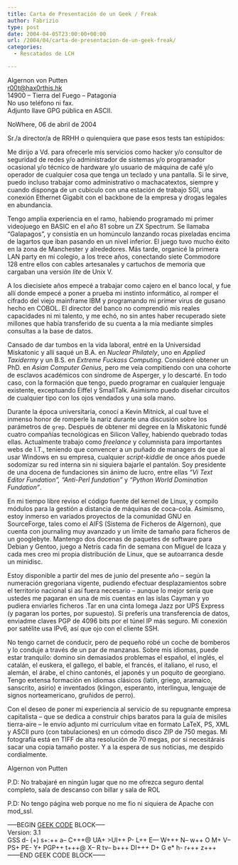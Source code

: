 ```yaml
---
title: Carta de Presentación de un Geek / Freak
author: Fabrizio
type: post
date: 2004-04-05T23:00:00+00:00
url: /2004/04/carta-de-presentacion-de-un-geek-freak/
categories:
  - Rescatados de LCH

---
```

Algernon von Putten  
r00t@hax0rthis.hk  
14900 &#8211; Tierra del Fuego &#8211; Patagonia  
No uso teléfono ni fax.  
Adjunto llave GPG pública en ASCII.

NoWhere, 06 de abril de 2004

Sr./a director/a de RRHH o quienquiera que pase esos tests tan estúpidos:

Me dirijo a Vd. para ofrecerle mis servicios como hacker y/o consultor de seguridad de redes y/o administrador de sistemas y/o programador ocasional y/o técnico de hardware y/o usuario de máquina de café y/o operador de cualquier cosa que tenga un teclado y una pantalla. Si le sirve, puedo incluso trabajar como administrativo o machacatextos, siempre y cuando disponga de un cubículo con una estación de trabajo SGI, una conexión Ethernet Gigabit con el backbone de la empresa y drogas legales en abundancia.

Tengo amplia experiencia en el ramo, habiendo programado mi primer videojuego en BASIC en el año 81 sobre un ZX Spectrum. Se llamaba &#8220;Galapagos&#8221;, y consistía en un homúnculo lanzando rocas pixeladas encima de lagartos que iban pasando en un nivel inferior. El juego tuvo mucho éxito en la zona de Manchester y alrededores. Más tarde, organicé la primera LAN party en mi colegio, a los trece años, conectando siete Commodore 128 entre ellos con cables artesanales y cartuchos de memoria que cargaban una versión _lite_ de Unix V. 

A los diecisiete años empecé a trabajar como cajero en el banco local, y fue allí donde empecé a poner a prueba mi instinto informático, al romper el cifrado del viejo mainframe IBM y programando mi primer virus de gusano hecho en COBOL. El director del banco no comprendió mis reales capacidades ni mi talento, y me echó, no sin antes haber recuperado siete millones que había transferido de su cuenta a la mía mediante simples consultas a la base de datos. 

Cansado de dar tumbos en la vida laboral, entré en la Universidad Miskatonic y allí saqué un B.A. en _Nuclear Philately_, uno en _Applied Taxidermy_ y un B.S. en _Extreme Fuckass Computing_. Consideré obtener un PhD. en _Asian Computer Genius_, pero me veía compitiendo con una cohorte de esclavos académicos con síndrome de Asperger, y lo descarté. En todo caso, con la formación que tengo, puedo programar en cualquier lenguaje existente, exceptuando Eiffel y SmallTalk. Asimismo puedo diseñar circuitos de cualquier tipo con los ojos vendados y una sola mano.

Durante la época universitaria, conocí a Kevin Mitnick, al cual tuve el inmenso honor de romperle la nariz durante una discusión sobre los parámetros de `grep`. Después de obtener mi degree en la Miskatonic fundé cuatro compañías tecnológicas en Silicon Valley, habiendo quebrado todas ellas. Actualmente trabajo como _freelance_ y columnista para importantes webs de I.T., teniendo que convencer a un puñado de managers de que al usar Windows en su empresa, cualquier _script-kiddie_ de once años puede sodomizar su red interna sin ni siquiera bajarle el pantalón. Soy presidente de una docena de fundaciones sin ánimo de lucro, entre ellas _&#8220;Vi Text Editor Fundation&#8221;, &#8220;Anti-Perl fundation&#8221;_ y _&#8220;Python World Domination Fundation&#8221;_.

En mi tiempo libre reviso el código fuente del kernel de Linux, y compilo módulos para la gestión a distancia de máquinas de coca-cola. Asimismo, estoy inmerso en variados proyectos de la comunidad GNU en SourceForge, tales como el AlFS (Sistema de Ficheros de Algernon), que cuenta con journaling muy avanzado y un límite de tamaño para ficheros de un googlebyte. Mantengo dos docenas de paquetes de software para Debian y Gentoo, juego a Netris cada fin de semana con Miguel de Icaza y cada mes creo mi propia distribución de Linux, que se autoarranca desde un minidisc.

Estoy disponible a partir del mes de junio del presente año &#8211; según la numeración gregoriana vigente, pudiendo efectuar desplazamientos sobre el territorio nacional si así fuera necesario &#8211; aunque lo mejor sería que ustedes me pagaran en una de mis cuentas en las islas Cayman y yo pudiera enviarles ficheros .Tar en una cinta Iomega Jazz por UPS Express (y pagaran los portes, por supuesto). Si preferís una transferencia de datos, enviadme claves PGP de 4096 bits por el túnel IP más seguro. Mi conexión por satélite usa IPv6, así que ojo con el cliente SSH.

No tengo carnet de conducir, pero de pequeño robé un coche de bomberos y lo conduje a través de un par de manzanas. Sobre mis idiomas, puede estar tranquilo: domino sin demasiados problemas el español, el inglés, el catalán, el euskera, el gallego, el bable, el francés, el italiano, el ruso, el alemán, el árabe, el chino cantonés, el japonés y un poquito de georgiano. Tengo extensa formación en idiomas clásicos (latín, griego, aramaico, sanscrito, asirio) e inventados (klingon, esperanto, interlingua, lenguaje de signos norteamericano, gruñidos de perro). 

Con el deseo de poner mi experiencia al servicio de su repugnante empresa capitalista &#8211; que se dedica a construir chips baratos para la guía de misiles tierra-aire &#8211; le envío adjunto mi currículum vitae en formato LaTeX, PS, XML y ASCII puro (con tabulaciones) en un cómodo disco ZIP de 750 megas. Mi fotografía está en TIFF de alta resolución de 70 megas, por si necesitárais sacar una copia tamaño poster. Y a la espera de sus noticias, me despido cordialmente.

Algernon von Putten

P.D: No trabajaré en ningún lugar que no me ofrezca seguro dental completo, sala de descanso con billar y sala de ROL

P.D: No tengo página web porque no me fio ni siquiera de Apache con mod_ssl. 

&#8212;&#8211;BEGIN [GEEK CODE][1] BLOCK&#8212;&#8211;  
Version: 3.1  
GSS d- (+) s+:++ a&#8211; C+++@ UA+ >UI++ P- L++ E&#8212; W+++ N&#8211; w++ O M+ V&#8211; PS+ PE- Y+ PGP++ t+++@ X&#8211; R tv&#8211; b+++ DI+++ D+ G e* h- r+++ z+++  
&#8212;&#8212;END GEEK CODE BLOCK&#8212;&#8212;

 [1]: http://www.geekcode.com/geek.html
